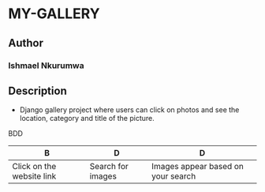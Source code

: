 # MY-GALLERY

## Author
### Ishmael Nkurumwa

## Description
- Django gallery project where users can click on photos and see the location, category and title of the picture.

BDD

| B                | D                     |  D                  |
|--------------------|----------------------|---------------------|
| Click on the website link| Search for images | Images appear based on your search|
